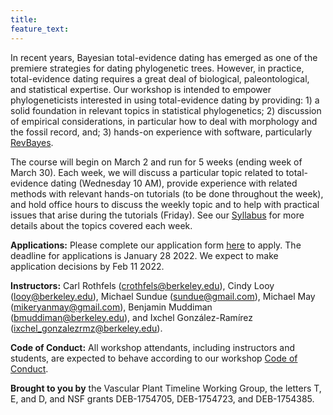 ```yaml
---
title:
feature_text:
---
```


In recent years, Bayesian total-evidence dating has emerged as one of the premiere strategies for dating phylogenetic trees.
However, in practice, total-evidence dating requires a great deal of biological, paleontological, and statistical expertise.
Our workshop is intended to empower phylogeneticists interested in using total-evidence dating by providing: 1) a solid foundation in relevant topics in statistical phylogenetics; 2) discussion of empirical considerations, in particular how to deal with morphology and the fossil record, and; 3) hands-on experience with software, particularly [RevBayes](https://revbayes.github.io/).

The course will begin on March 2 and run for 5 weeks (ending week of March 30).
Each week, we will discuss a particular topic related to total-evidence dating (Wednesday 10 AM), provide experience with related methods with relevant hands-on tutorials (to be done throughout the week), and hold office hours to discuss the weekly topic and to help with practical issues that arise during the tutorials (Friday).
See our [Syllabus]({{site.baseurl}}/syllabus) for more details about the topics covered each week.

**Applications:** Please complete our application form [here](https://docs.google.com/forms/d/e/1FAIpQLSfGjLD5a-odVfudeP5_5FoejDJgahWIwYJnhV3LCUo8ZeVEwQ/viewform?usp=sf_link) to apply. The deadline for applications is January 28 2022. We expect to make application decisions by Feb 11 2022.

**Instructors:** Carl Rothfels ([crothfels@berkeley.edu](mailto:crothfels@berkeley.edu)), Cindy Looy ([looy@berkeley.edu](mailto:looy@berkeley.edu)), Michael Sundue ([sundue@gmail.com](mailto:sundue@gmail.com)), Michael May ([mikeryanmay@gmail.com](mailto:mikeryanmay@gmail.com)), Benjamin Muddiman ([bmuddiman@berkeley.edu](mailto:bmuddiman@berkeley.edu)), and Ixchel Gonz&aacute;lez-Ram&iacute;rez ([ixchel_gonzalezrmz@berkeley.edu](mailto:ixchel_gonzalezrmz@berkeley.edu)).

**Code of Conduct:** All workshop attendants, including instructors and students, are expected to behave according to our workshop [Code of Conduct]({{site.baseurl}}/coc).

**Brought to you by** the Vascular Plant Timeline Working Group, the letters T, E, and D, and NSF grants DEB-1754705, DEB-1754723, and DEB-1754385.
